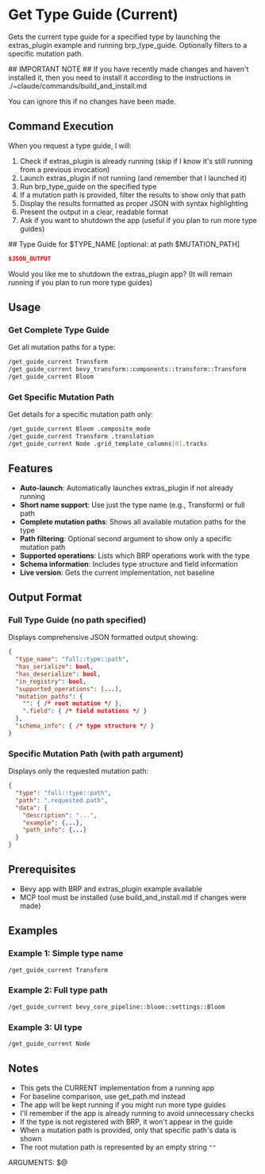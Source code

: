 # Get Type Guide (Current)

Gets the current type guide for a specified type by launching the extras_plugin example and running brp_type_guide. Optionally filters to a specific mutation path.

<InstallWarning>
## IMPORTANT NOTE ##
If you have recently made changes and haven't installed it, then you need to install it according to the instructions in ./~claude/commands/build_and_install.md

You can ignore this if no changes have been made.
</InstallWarning>

## Command Execution

When you request a type guide, I will:

1. Check if extras_plugin is already running (skip if I know it's still running from a previous invocation)
2. Launch extras_plugin if not running (and remember that I launched it)
3. Run brp_type_guide on the specified type
4. If a mutation path is provided, filter the results to show only that path
5. Display the results formatted as proper JSON with syntax highlighting
6. Present the output in a clear, readable format
7. Ask if you want to shutdown the app (useful if you plan to run more type guides)

<UserOutput>
## Type Guide for $TYPE_NAME [optional: at path $MUTATION_PATH]

```json
$JSON_OUTPUT
```

Would you like me to shutdown the extras_plugin app? (It will remain running if you plan to run more type guides)
</UserOutput>

## Usage

### Get Complete Type Guide
Get all mutation paths for a type:

```bash
/get_guide_current Transform
/get_guide_current bevy_transform::components::transform::Transform
/get_guide_current Bloom
```

### Get Specific Mutation Path
Get details for a specific mutation path only:

```bash
/get_guide_current Bloom .composite_mode
/get_guide_current Transform .translation
/get_guide_current Node .grid_template_columns[0].tracks
```

## Features

- **Auto-launch**: Automatically launches extras_plugin if not already running
- **Short name support**: Use just the type name (e.g., Transform) or full path
- **Complete mutation paths**: Shows all available mutation paths for the type
- **Path filtering**: Optional second argument to show only a specific mutation path
- **Supported operations**: Lists which BRP operations work with the type
- **Schema information**: Includes type structure and field information
- **Live version**: Gets the current implementation, not baseline

## Output Format

### Full Type Guide (no path specified)
Displays comprehensive JSON formatted output showing:

```json
{
  "type_name": "full::type::path",
  "has_serialize": bool,
  "has_deserialize": bool,
  "in_registry": bool,
  "supported_operations": [...],
  "mutation_paths": {
    "": { /* root mutation */ },
    ".field": { /* field mutations */ }
  },
  "schema_info": { /* type structure */ }
}
```

### Specific Mutation Path (with path argument)
Displays only the requested mutation path:

```json
{
  "type": "full::type::path",
  "path": ".requested.path",
  "data": {
    "description": "...",
    "example": {...},
    "path_info": {...}
  }
}
```

## Prerequisites

- Bevy app with BRP and extras_plugin example available
- MCP tool must be installed (use build_and_install.md if changes were made)

## Examples

### Example 1: Simple type name
```bash
/get_guide_current Transform
```

### Example 2: Full type path
```bash
/get_guide_current bevy_core_pipeline::bloom::settings::Bloom
```

### Example 3: UI type
```bash
/get_guide_current Node
```

## Notes

- This gets the CURRENT implementation from a running app
- For baseline comparison, use get_path.md instead
- The app will be kept running if you might run more type guides
- I'll remember if the app is already running to avoid unnecessary checks
- If the type is not registered with BRP, it won't appear in the guide
- When a mutation path is provided, only that specific path's data is shown
- The root mutation path is represented by an empty string `""`

ARGUMENTS: $@